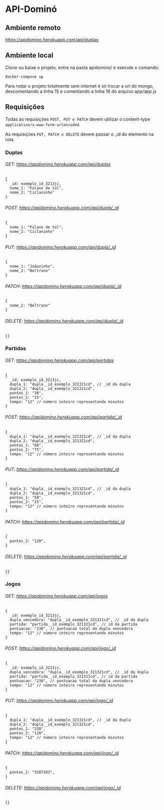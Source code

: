 # API-Dominó

## Ambiente remoto

https://apidomino.herokuapp.com/api/duplas

## Ambiente local

Clone ou baixe o projeto, entre na pasta apidomino/ e execute o comando:
```
docker-compose up
```

Para rodar o projeto totalmente sem internet é só trocar a url do mongo, descomentando a linha 15 e comentando a linha 16 do arquivo app/app.js


## Requisições
Todas as requisições ```POST, PUT e PATCH``` devem utilizar o content-type ```application/x-www-form-urlencoded```.

As requisições ```PUT, PATCH e DELETE``` devem passar o _id do elemento na rota.

### Duplas
###### GET: https://apidomino.herokuapp.com/api/duplas
```
{
  _id: exemplo_id_3213jc,
  nome_1: "Fulano de tal",
  nome_2: "Ciclaninho"
}
```
###### POST: https://apidomino.herokuapp.com/api/dupla/_id
```
{
  nome_1: "Fulano de tal",
  nome_2: "Ciclaninho"
}
```
###### PUT: https://apidomino.herokuapp.com/api/dupla/_id 
```
{
  nome_1: "Joãozinho",
  nome_2: "Beltrano"
}
```
###### PATCH: https://apidomino.herokuapp.com/api/dupla/_id
```
{
  nome_2: "Beltrano"
}
```
###### DELETE: https://apidomino.herokuapp.com/api/dupla/_id
```
{}
```
### Partidas
###### GET: https://apidomino.herokuapp.com/api/partidas
```
{
  _id: exemplo_id_3213jc,
  dupla_1: "dupla__id_exemplo_321321cd", // _id da dupla
  dupla_2: "dupla__id_exemplo_321321cd",
  pontos_1: "30",
  pontos_2: "25",
  tempo: "12" // número inteiro representando minutos
}
```
###### POST: https://apidomino.herokuapp.com/api/partida/_id
```
{
  dupla_1: "dupla__id_exemplo_321321cd", // _id da dupla
  dupla_2: "dupla__id_exemplo_321321cd",
  pontos_1: "60",
  pontos_2: "75",
  tempo: "12" // número inteiro representando minutos
}
```
###### PUT: https://apidomino.herokuapp.com/api/partida/_id
```
{
  dupla_1: "dupla__id_exemplo_321321cd", // _id da dupla
  dupla_2: "dupla__id_exemplo_321321cd",
  pontos_1: "50",
  pontos_2: "25",
  tempo: "12" // número inteiro representando minutos
}
```
###### PATCH: https://apidomino.herokuapp.com/api/partida/_id
```
{
  pontos_2: "120",
}
```
###### DELETE: https://apidomino.herokuapp.com/api/partida/_id
```
{}
```
### Jogos
###### GET: https://apidomino.herokuapp.com/api/jogos
```
{
  _id: exemplo_id_3213jc,
  dupla_vencedora: "dupla__id_exemplo_321321cd", // _id da dupla
  partida: "partida__id_exemplo_321321cd", // id da partida
  pontuacao: "230", // pontuacao total da dupla vencedora
  tempo: "12" // número inteiro representando minutos
}
```
###### POST: https://apidomino.herokuapp.com/api/jogo/_id
```
{
  _id: exemplo_id_3213jc,
  dupla_vencedora: "dupla__id_exemplo_321321cd", // _id da dupla
  partida: "partida__id_exemplo_321321cd", // id da partida
  pontuacao: "230", // pontuacao total da dupla vencedora
  tempo: "12" // número inteiro representando minutos
}
```
###### PUT: https://apidomino.herokuapp.com/api/jogo/_id
```
{
  dupla_1: "dupla__id_exemplo_321321cd", // _id da dupla
  dupla_2: "dupla__id_exemplo_321321cd",
  pontos_1: "230",
  pontos_2: "120",
  tempo: "12" // número inteiro representando minutos
}
```
###### PATCH: https://apidomino.herokuapp.com/api/jogo/_id
```
{
  pontos_2: "3287183",
}
```
###### DELETE: https://apidomino.herokuapp.com/api/jogo/_id
```
{}
```
